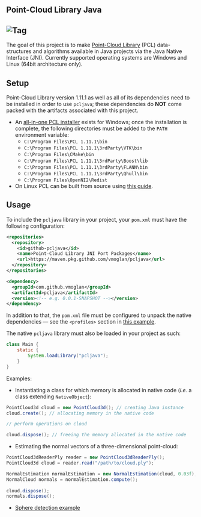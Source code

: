 ## Point-Cloud Library Java

## ![Tag](https://img.shields.io/badge/maven-0.0.1--SNAPSHOT-yellow)

The goal of this project is to make [Point-Cloud Library](https://github.com/PointCloudLibrary/pcl) (PCL) data-structures and algorithms available in Java projects via the Java Native Interface (JNI). Currently supported operating systems are Windows and Linux (64bit architecture only). 

## Setup

Point-Cloud Library version 1.11.1 as well as all of its dependencies need to be installed in order to use `pcljava`; these dependencies do **NOT** come packed with the artifacts associated with this project.

- An [all-in-one PCL installer](https://github.com/PointCloudLibrary/pcl/releases/download/pcl-1.11.1/PCL-1.11.1-AllInOne-msvc2019-win64.exe) exists for Windows; once the installation is complete, the following directories must be added to the `PATH` environment variable:
  -  `C:\Program Files\PCL 1.11.1\bin`
  - `C:\Program Files\PCL 1.11.1\3rdParty\VTK\bin`
  - `C:\Program Files\CMake\bin`
  - `C:\Program Files\PCL 1.11.1\3rdParty\Boost\lib`
  - `C:\Program Files\PCL 1.11.1\3rdParty\FLANN\bin`
  - `C:\Program Files\PCL 1.11.1\3rdParty\Qhull\bin`
  - `C:\Program Files\OpenNI2\Redist`
- On Linux PCL can be built from source using [this guide](https://pcl-tutorials.readthedocs.io/en/latest/compiling_pcl_posix.html).

## Usage

To include the `pcljava` library in your project, your `pom.xml` must have the following configuration:

```xml
<repositories>
  <repository>
    <id>github-pcljava</id>
    <name>Point-Cloud Library JNI Port Packages</name>
    <url>https://maven.pkg.github.com/vmoglan/pcljava</url>
  </repository>
</repositories>
```

```xml
<dependency>
  <groupId>com.github.vmoglan</groupId>
  <artifactId>pcljava</artifactId>
  <version><!-- e.g. 0.0.1-SNAPSHOT --></version>
</dependency> 
```

In addition to that, the `pom.xml` file must be configured to unpack the native dependencies &mdash; see the `<profiles>` section in [this example](https://github.com/vmoglan/sphere-detection/blob/master/pom.xml).

The native `pcljava` library must also be loaded in your project as such:

```java
class Main {
	static {	
		System.loadLibrary("pcljava");
	}
}
```

Examples:

- Instantiating a class for which memory is allocated in native code (_i.e._ a class extending `NativeObject`):

```java
PointCloud3d cloud = new PointCloud3d(); // creating Java instance
cloud.create(); // allocating memory in the native code

// perform operations on cloud

cloud.dispose(); // freeing the memory allocated in the native code
```

- Estimating the normal vectors of a three-dimensional point-cloud:

```java
PointCloud3dReaderPly reader = new PointCloud3dReaderPly();
PointCloud3d cloud = reader.read("/path/to/cloud.ply");

NormalEstimation normalEstimation = new NormalEstimation(cloud, 0.03f);
NormalCloud normals = normalEstimation.compute();
		
cloud.dispose();
normals.dispose();
```

- [Sphere detection example](https://github.com/vmoglan/sphere-detection)

